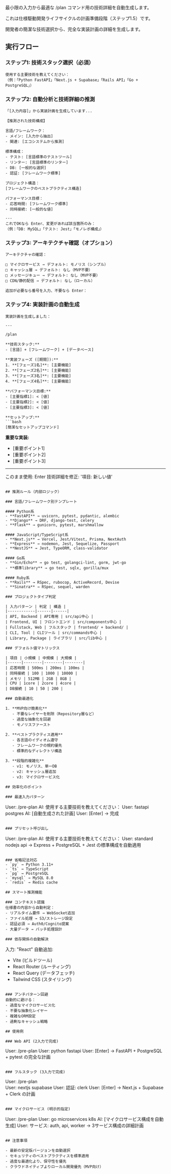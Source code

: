 最小限の入力から最適な /plan コマンド用の技術詳細を自動生成します。

これは仕様駆動開発ライフサイクルの計画準備段階（ステップ1.5）です。

開発者の簡潔な技術選択から、完全な実装計画の詳細を生成します。

## 実行フロー

### ステップ1: 技術スタック選択（必須）
```
使用する主要技術を教えてください：
（例：「Python FastAPI」「Next.js + Supabase」「Rails API」「Go + PostgreSQL」）
```

### ステップ2: 自動分析と技術詳細の推測
```
「[入力内容]」から実装計画を生成しています...

【推測された技術構成】

言語/フレームワーク：
- メイン: [入力から抽出]
- 関連: [エコシステムから推測]

標準構成：
- テスト: [言語標準のテストツール]
- リンター: [言語標準のリンター]
- DB: [一般的な選択]
- 認証: [フレームワーク標準]

プロジェクト構造：
[フレームワークのベストプラクティス構造]

パフォーマンス目標：
- 応答時間: [フレームワーク標準]
- 同時接続: [一般的な値]

---
これでOKなら Enter、変更があれば該当箇所のみ：
（例：「DB: MySQL」「テスト: Jest」「モノレポ構成」）
```

### ステップ3: アーキテクチャ確認（オプション）
```
アーキテクチャの確認：

□ マイクロサービス → デフォルト: モノリス（シンプル）
□ キャッシュ層 → デフォルト: なし（MVP不要）  
□ メッセージキュー → デフォルト: なし（MVP不要）
□ CDN/静的配信 → デフォルト: なし（ローカル）

追加が必要なら番号を入力、不要なら Enter：
```

### ステップ4: 実装計画の自動生成
```
実装計画を生成しました：

---

/plan

**技術スタック:**
- [言語] + [フレームワーク] + [データベース]

**実装フェーズ ([期間]):**
1. **[フェーズ1名]**: [主要機能]
2. **[フェーズ2名]**: [主要機能]
3. **[フェーズ3名]**: [主要機能]
4. **[フェーズ4名]**: [主要機能]

**パフォーマンス目標:**
- [主要指標1]: < [値]
- [主要指標2]: < [値]
- [主要指標3]: < [値]

**セットアップ:**
```bash
[簡潔なセットアップコマンド]
```

**重要な実装:**
- [重要ポイント1]
- [重要ポイント2]
- [重要ポイント3]

---

このまま使用: Enter
技術詳細を修正: '項目: 新しい値'
```

## 推測ルール（内部ロジック）

### 言語/フレームワーク別テンプレート

#### Python系
- **FastAPI** → uvicorn, pytest, pydantic, alembic
- **Django** → DRF, django-test, celery
- **Flask** → gunicorn, pytest, marshmallow

#### JavaScript/TypeScript系
- **Next.js** → Vercel, Jest/Vitest, Prisma, NextAuth
- **Express** → nodemon, Jest, Sequelize, Passport
- **NestJS** → Jest, TypeORM, class-validator

#### Go系
- **Gin/Echo** → go test, golangci-lint, gorm, jwt-go
- **標準library** → go test, sqlx, gorilla/mux

#### Ruby系
- **Rails** → RSpec, rubocop, ActiveRecord, Devise
- **Sinatra** → RSpec, sequel, warden

### プロジェクトタイプ判定

| 入力パターン | 判定 | 構造 |
|------------|------|------|
| API, Backend | API専用 | src/api中心 |
| Frontend, UI | フロントエンド | src/components中心 |
| Fullstack, Web | フルスタック | frontend/ + backend/ |
| CLI, Tool | CLIツール | src/commands中心 |
| Library, Package | ライブラリ | src/lib中心 |

### デフォルト値マトリックス

| 項目 | 小規模 | 中規模 | 大規模 |
|------|--------|--------|--------|
| 応答時間 | 500ms | 200ms | 100ms |
| 同時接続 | 100 | 1000 | 10000 |
| メモリ | 512MB | 2GB | 8GB |
| CPU | 1core | 2core | 4core |
| DB接続 | 10 | 50 | 200 |

### 自動最適化

1. **MVP向け簡素化**
   - 不要なレイヤーを削除（Repository層など）
   - 過度な抽象化を回避
   - モノリスファースト

2. **ベストプラクティス適用**
   - 各言語のイディオム遵守
   - フレームワークの規約優先
   - 標準的なディレクトリ構造

3. **段階的複雑化**
   - v1: モノリス、単一DB
   - v2: キャッシュ層追加
   - v3: マイクロサービス化

## 効率化のポイント

### 最速入力パターン
```
User: /pre-plan
AI: 使用する主要技術を教えてください：
User: fastapi postgres
AI: [自動生成された計画]
User: [Enter]
→ 完成
```

### プリセット呼び出し
```
User: /pre-plan
AI: 使用する主要技術を教えてください：
User: standard nodejs api
→ Express + PostgreSQL + Jest の標準構成を自動適用
```

### 省略記法対応
- `py` → Python 3.11+
- `ts` → TypeScript
- `pg` → PostgreSQL
- `mysql` → MySQL 8.0
- `redis` → Redis cache

## スマート推測機能

### コンテキスト認識
仕様書の内容から自動判定：
- リアルタイム要件 → WebSocket追加
- ファイル処理 → S3/ストレージ設定
- 認証必須 → Auth0/Cognito提案
- 大量データ → バッチ処理設計

### 依存関係の自動解決
```
入力: "React"
自動追加:
- Vite (ビルドツール)
- React Router (ルーティング)
- React Query (データフェッチ)
- Tailwind CSS (スタイリング)
```

### アンチパターン回避
自動的に避ける：
- 過度なマイクロサービス化
- 不要な抽象化レイヤー
- 複雑なORM設定
- 過剰なキャッシュ戦略

## 使用例

### Web API (2入力で完成)
```
User: /pre-plan
User: python fastapi
User: [Enter]
→ FastAPI + PostgreSQL + pytest の完全な計画
```

### フルスタック (3入力で完成)
```
User: /pre-plan  
User: nextjs supabase
User: 認証: clerk
User: [Enter]
→ Next.js + Supabase + Clerk の計画
```

### マイクロサービス (明示的指定)
```
User: /pre-plan
User: go microservices k8s
AI: [マイクロサービス構成を自動生成]
User: サービス: auth, api, worker
→ 3サービス構成の詳細計画
```

## 注意事項

- 最新の安定版バージョンを自動選択
- セキュリティのベストプラクティスを標準適用
- 過度な最適化より、保守性を優先
- クラウドネイティブよりローカル開発優先（MVP向け）